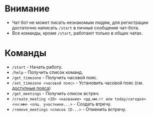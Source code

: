 # Внимание

- Чат бот не может писать незнакомым людям, для регистрации достаточно написать `/start` в личные сообщение чат-бота.
- Все команды, кроме `/start`, работают только в общих чатах.

# Команды

- `/start` - Начать работу.
- `/help` - Получить список команд.
- `/get_timezone` - Получить часовой пояс.
- `/set_timezone <часовой пояс>` - Установить часовой пояс (см. [доступные пояса](https://en.wikipedia.org/wiki/List_of_tz_database_time_zones))
- `/get_meetings` - Получить список встреч.
- `/create_meeting <ID> <название> <дд.мм.гг или today/сегодня> <чч:мм> <опц. участники...>` - Создать втречу.
- `/remove_meetings <список ID...>` - Отменить встречу.
